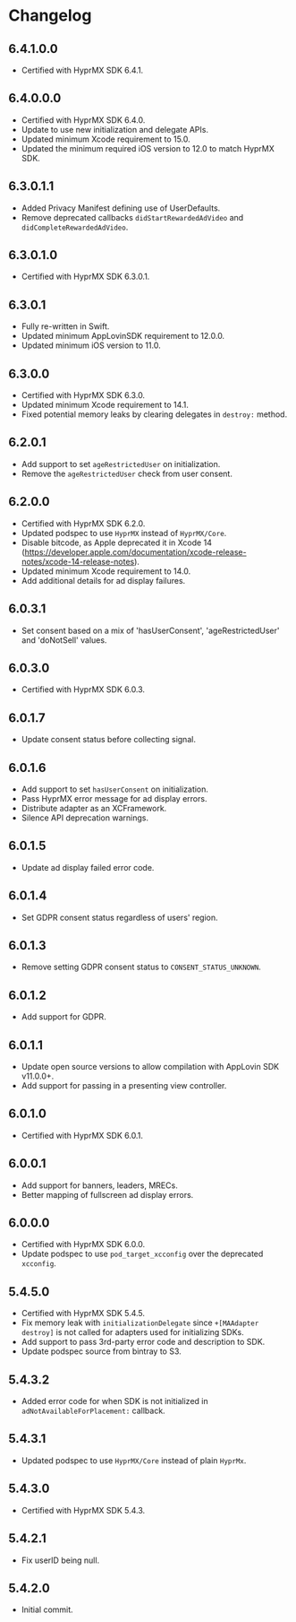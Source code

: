 # Changelog

## 6.4.1.0.0
* Certified with HyprMX SDK 6.4.1.

## 6.4.0.0.0
* Certified with HyprMX SDK 6.4.0.
* Update to use new initialization and delegate APIs.
* Updated minimum Xcode requirement to 15.0.
* Updated the minimum required iOS version to 12.0 to match HyprMX SDK. 

## 6.3.0.1.1
* Added Privacy Manifest defining use of UserDefaults.
* Remove deprecated callbacks `didStartRewardedAdVideo` and `didCompleteRewardedAdVideo`.

## 6.3.0.1.0
* Certified with HyprMX SDK 6.3.0.1.

## 6.3.0.1
* Fully re-written in Swift.
* Updated minimum AppLovinSDK requirement to 12.0.0.
* Updated minimum iOS version to 11.0.

## 6.3.0.0
* Certified with HyprMX SDK 6.3.0.
* Updated minimum Xcode requirement to 14.1.
* Fixed potential memory leaks by clearing delegates in `destroy:` method.   

## 6.2.0.1
* Add support to set `ageRestrictedUser` on initialization.
* Remove the `ageRestrictedUser` check from user consent.

## 6.2.0.0
* Certified with HyprMX SDK 6.2.0.
* Updated podspec to use `HyprMX` instead of `HyprMX/Core`.
* Disable bitcode, as Apple deprecated it in Xcode 14 (https://developer.apple.com/documentation/xcode-release-notes/xcode-14-release-notes).
* Updated minimum Xcode requirement to 14.0.
* Add additional details for ad display failures. 

## 6.0.3.1
* Set consent based on a mix of 'hasUserConsent', 'ageRestrictedUser' and 'doNotSell' values.

## 6.0.3.0
* Certified with HyprMX SDK 6.0.3.

## 6.0.1.7
* Update consent status before collecting signal. 

## 6.0.1.6
* Add support to set `hasUserConsent` on initialization.
* Pass HyprMX error message for ad display errors.
* Distribute adapter as an XCFramework.
* Silence API deprecation warnings.

## 6.0.1.5
* Update ad display failed error code.

## 6.0.1.4
* Set GDPR consent status regardless of users' region.

## 6.0.1.3
* Remove setting GDPR consent status to `CONSENT_STATUS_UNKNOWN`.

## 6.0.1.2
* Add support for GDPR.

## 6.0.1.1
* Update open source versions to allow compilation with AppLovin SDK v11.0.0+.
* Add support for passing in a presenting view controller.

## 6.0.1.0
* Certified with HyprMX SDK 6.0.1.

## 6.0.0.1
* Add support for banners, leaders, MRECs.
* Better mapping of fullscreen ad display errors.

## 6.0.0.0
* Certified with HyprMX SDK 6.0.0.
* Update podspec to use `pod_target_xcconfig` over the deprecated `xcconfig`.

## 5.4.5.0
* Certified with HyprMX SDK 5.4.5.
* Fix memory leak with `initializationDelegate` since `+[MAAdapter destroy]` is not called for adapters used for initializing SDKs.
* Add support to pass 3rd-party error code and description to SDK.
* Update podspec source from bintray to S3.

## 5.4.3.2
* Added error code for when SDK is not initialized in `adNotAvailableForPlacement:` callback.

## 5.4.3.1
* Updated podspec to use `HyprMX/Core` instead of plain `HyprMx`.

## 5.4.3.0
* Certified with HyprMX SDK 5.4.3.

## 5.4.2.1
* Fix userID being null.

## 5.4.2.0
* Initial commit.
